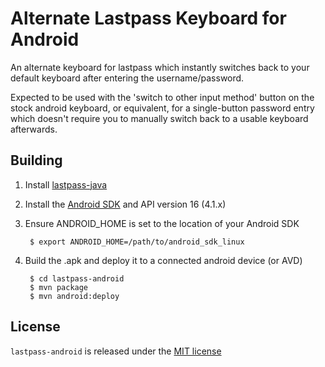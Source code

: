 Alternate Lastpass Keyboard for Android
========
An alternate keyboard for lastpass which instantly switches back to your default keyboard after entering the username/password.

Expected to be used with the 'switch to other input method' button on the stock android keyboard, or equivalent, for a single-button password entry which doesn't require you to manually switch back to a usable keyboard afterwards.

Building
--------
1. Install [lastpass-java](https://github.com/nhinds/lastpass-java)
2. Install the [Android SDK](http://developer.android.com/sdk/index.html) and API version 16 (4.1.x)
3. Ensure ANDROID\_HOME is set to the location of your Android SDK

        $ export ANDROID_HOME=/path/to/android_sdk_linux

4. Build the .apk and deploy it to a connected android device (or AVD)

        $ cd lastpass-android
        $ mvn package
        $ mvn android:deploy

License
--------
`lastpass-android` is released under the [MIT license](LICENSE)
